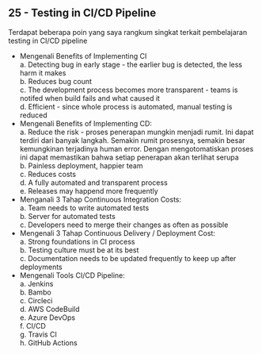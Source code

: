 ## 25 - Testing in CI/CD Pipeline

Terdapat beberapa poin yang saya rangkum singkat terkait pembelajaran testing in CI/CD pipeline <br>

- Mengenali Benefits of Implementing CI <br>
  a. Detecting bug in early stage - the earlier bug is detected, the less harm it makes <br>
  b. Reduces bug count <br>
  c. The development process becomes more transparent - teams is notifed when build fails and what caused it <br>
  d. Efficient - since whole process is automated, manual testing is reduced <br>
- Mengenali Benefits of Implementing CD: <br>
  a. Reduce the risk - proses penerapan mungkin menjadi rumit. Ini dapat terdiri dari banyak langkah. Semakin rumit prosesnya, semakin besar kemungkinan terjadinya human error. Dengan mengotomatiskan proses ini dapat memastikan bahwa setiap penerapan akan terlihat serupa <br>
  b. Painless deployment, happier team <br>
  c. Reduces costs <br>
  d. A fully automated and transparent process <br>
  e. Releases may happend more frequently <br>
- Menganali 3 Tahap Continuous Integration Costs: <br>
  a. Team needs to write automated tests <br>
  b. Server for automated tests <br>
  c. Developers need to merge their changes as often as possible <br>
- Mengenali 3 Tahap Continuous Delivery / Deployment Cost: <br>
  a. Strong foundations in CI process <br>
  b. Testing culture must be at its best <br>
  c. Documentation needs to be updated frequently to keep up after deployments <br>
- Mengenali Tools CI/CD Pipeline: <br>
  a. Jenkins <br>
  b. Bambo <br>
  c. Circleci <br>
  d. AWS CodeBuild <br>
  e. Azure DevOps <br>
  f. CI/CD <br>
  g. Travis CI <br>
  h. GitHub Actions <br>
